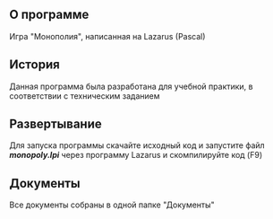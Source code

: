 <h2>О программе</h2>
Игра "Монополия", написанная на Lazarus (Pascal)
<h2>История</h2>
<p>Данная программа была разработана для учебной практики, в соответствии с техническим заданием</p>
<h2>Развертывание</h2>
Для запуска программы скачайте исходный код и запустите файл <b><i>monopoly.lpi</i></b> через программу Lazarus и скомпилируйте код (F9)
<h2>Документы</h2>
Все документы собраны в одной папке "Документы"
